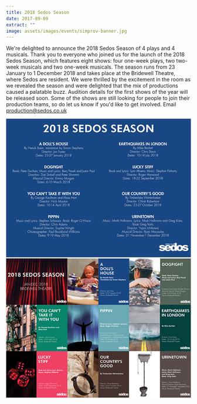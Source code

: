 ```yaml
---
title: 2018 Sedos Season
date: 2017-09-09
extract: ""
image: assets/images/events/simprov-banner.jpg
---
```


We're delighted to announce the 2018 Sedos Season of 4 plays and 4 musicals.
Thank you to everyone who joined us for the launch of the 2018 Sedos Season, which features eight shows: four one-week plays, two two-week musicals and two one-week musicals. The season runs from 23 January to 1 December 2018 and takes place at the Bridewell Theatre, where Sedos are resident.
We were thrilled by the excitement in the room as we revealed the season and were delighted that the mix of productions caused a palatable buzz. Audition details for the first shows of the year will be released soon.
Some of the shows are still looking for people to join their production teams, so do let us know if you'd like to get involved. Email production@sedos.co.uk

![2018 Season](/assets/images/news/2018EntireSeason-600.jpg)
![Season Montage](/assets/images/news/Seasonmontage-600.jpg)
